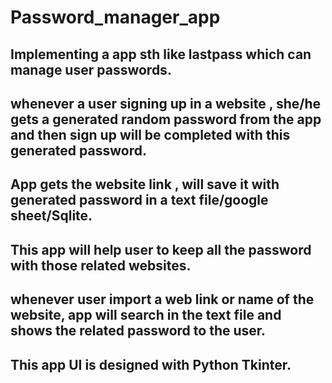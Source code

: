 # Password_manager_app
## Implementing a app sth like lastpass which can manage user passwords.
## whenever a user signing up in a website , she/he gets a generated random password from the app and then sign up will be completed with this generated password. 
## App gets the website link , will save it with generated password in a text file/google sheet/Sqlite.
## This app will help user to keep all the password with those related websites.
## whenever user import a web link or name of the website, app will search in the text file and shows the related password to the user.
## This app UI is designed with Python Tkinter.

